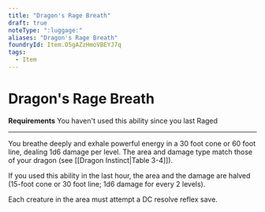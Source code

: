 ```yaml
---
title: "Dragon's Rage Breath"
draft: true
noteType: ":luggage:"
aliases: "Dragon's Rage Breath"
foundryId: Item.O5gAZzHmoVBEYJ7q
tags:
  - Item
---
```


# Dragon's Rage Breath

**Requirements** You haven't used this ability since you last Raged

* * *

You breathe deeply and exhale powerful energy in a 30 foot cone or 60 foot line, dealing 1d6 damage per level. The area and damage type match those of your dragon (see [[Dragon Instinct|Table 3-4]]).

If you used this ability in the last hour, the area and the damage are halved (15-foot cone or 30 foot line; 1d6 damage for every 2 levels).

Each creature in the area must attempt a DC resolve reflex save.
